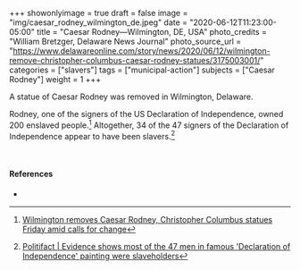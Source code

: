 +++
showonlyimage = true
draft = false
image = "img/caesar_rodney_wilmington_de.jpeg"
date = "2020-06-12T11:23:00-05:00"
title = "Caesar Rodney—Wilmington, DE, USA"
photo_credits = "William Bretzger, Delaware News Journal"
photo_source_url = "https://www.delawareonline.com/story/news/2020/06/12/wilmington-remove-christopher-columbus-caesar-rodney-statues/3175003001/"
categories = ["slavers"]
tags = ["municipal-action"]
subjects = ["Caesar Rodney"]
weight = 1
+++

A statue of Caesar Rodney was removed in Wilmington, Delaware.

<!--more-->

Rodney, one of the signers of the US Declaration of Independence, owned 200 enslaved people.[^1]  Altogether, 34 of the 47 signers of the Declaration of Independence appear to have been slavers.[^2]

<br>

#### References

[^1]: [Wilmington removes Caesar Rodney, Christopher Columbus statues Friday amid calls for change](https://www.delawareonline.com/story/news/2020/06/12/wilmington-remove-christopher-columbus-caesar-rodney-statues/3175003001/)

[^2]: [Politifact | Evidence shows most of the 47 men in famous 'Declaration of Independence' painting were slaveholders](https://www.politifact.com/factchecks/2019/sep/10/arlen-parsa/evidence-shows-most-47-men-famous-declaration-inde/)
-
